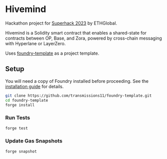 # Hivemind

Hackathon project for [Superhack 2023](https://ethglobal.com/events/superhack) by ETHGlobal.

Hivemind is a Solidity smart contract that enables a shared-state for contracts between
OP, Base, and Zora, powered by cross-chain messaging with Hyperlane or LayerZero.

Uses [foundry-template](https://github.com/transmissions11/foundry-template) as a project template.

## Setup

You will need a copy of Foundry installed before proceeding. See the
[installation guide](https://github.com/foundry-rs/foundry#installation) for details.

```sh
git clone https://github.com/transmissions11/foundry-template.git
cd foundry-template
forge install
```

### Run Tests

```sh
forge test
```

### Update Gas Snapshots

```sh
forge snapshot
```
